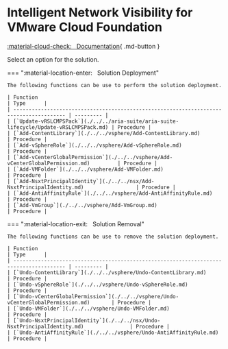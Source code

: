 # Intelligent Network Visibility for VMware Cloud Foundation

[:material-cloud-check: &nbsp; Documentation][solution]{ .md-button }

Select an option for the solution.

=== ":material-location-enter: &nbsp; Solution Deployment"

    The following functions can be use to perform the solution deployment.

    | Function                                                                                | Type      |
    | --------------------------------------------------------------------------------------- | --------- |
    | [`Update-vRSLCMPSPack`](./../../aria-suite/aria-suite-lifecycle/Update-vRSLCMPSPack.md) | Procedure |
    | [`Add-ContentLibrary`](./../../vsphere/Add-ContentLibrary.md)                           | Procedure |
    | [`Add-vSphereRole`](./../../vsphere/Add-vSphereRole.md)                                 | Procedure |
    | [`Add-vCenterGlobalPermission`](./../../vsphere/Add-vCenterGlobalPermission.md)         | Procedure |
    | [`Add-VMFolder`](./../../vsphere/Add-VMFolder.md)                                       | Procedure |
    | [`Add-NsxtPrincipalIdentity`](./../../nsx/Add-NsxtPrincipalIdentity.md)                 | Procedure |
    | [`Add-AntiAffinityRule`](./../../vsphere/Add-AntiAffinityRule.md)                       | Procedure |
    | [`Add-VmGroup`](./../../vsphere/Add-VmGroup.md)                                         | Procedure |

=== ":material-location-exit: &nbsp; Solution Removal"

    The following functions can be use to remove the solution deployment.

    | Function                                                                                | Type      |
    | --------------------------------------------------------------------------------------- | --------- |
    | [`Undo-ContentLibrary`](./../../vsphere/Undo-ContentLibrary.md)                         | Procedure |
    | [`Undo-vSphereRole`](./../../vsphere/Undo-vSphereRole.md)                               | Procedure |
    | [`Undo-vCenterGlobalPermission`](./../../vsphere/Undo-vCenterGlobalPermission.md)       | Procedure |
    | [`Undo-VMFolder`](./../../vsphere/Undo-VMFolder.md)                                     | Procedure |
    | [`Undo-NsxtPrincipalIdentity`](./../../nsx/Undo-NsxtPrincipalIdentity.md)               | Procedure |
    | [`Undo-AntiAffinityRule`](./../../vsphere/Undo-AntiAffinityRule.md)                     | Procedure |

[solution]: https://docs.vmware.com/en/VMware-Cloud-Foundation/services/vcf-cloud-based-network-visibility-v1/GUID-2C1C697A-A959-4C87-827F-616C66F4482A.html
